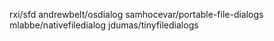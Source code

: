 rxi/sfd
andrewbelt/osdialog
samhocevar/portable-file-dialogs
mlabbe/nativefiledialog
jdumas/tinyfiledialogs


